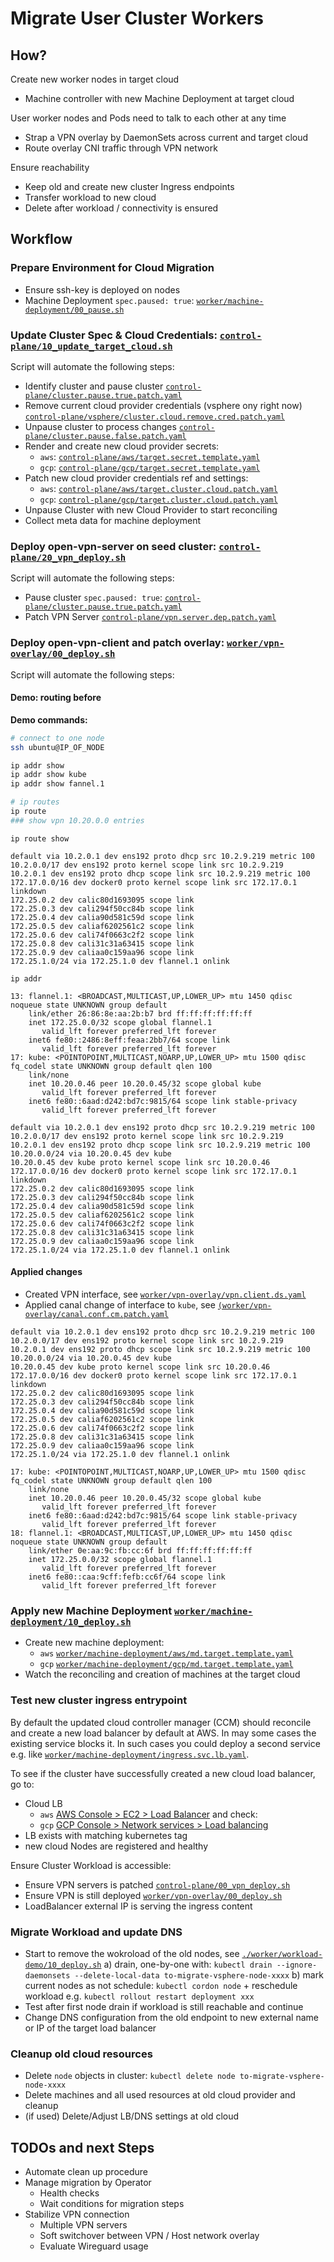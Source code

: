 # Migrate User Cluster Workers

## How?

Create new worker nodes in target cloud
* Machine controller with new Machine Deployment at target cloud

User worker nodes and Pods need to talk to each other at any time
* Strap a VPN overlay by DaemonSets across current and target cloud
* Route overlay CNI traffic through VPN network


Ensure reachability
* Keep old and create new cluster Ingress endpoints
* Transfer workload to new cloud
* Delete after workload / connectivity is ensured

## Workflow

### Prepare Environment for Cloud Migration
* Ensure ssh-key is deployed on nodes
* Machine Deployment `spec.paused: true`: [`worker/machine-deployment/00_pause.sh`](worker/machine-deployment/00_pause.sh)

### Update Cluster Spec & Cloud Credentials: [`control-plane/10_update_target_cloud.sh`](control-plane/10_update_target_cloud.sh)
Script will automate the following steps:
- Identify cluster and pause cluster [`control-plane/cluster.pause.true.patch.yaml`](control-plane/cluster.pause.true.patch.yaml)
- Remove current cloud provider credentials (vsphere ony right now) [`control-plane/vsphere/cluster.cloud.remove.cred.patch.yaml`](control-plane/vsphere/cluster.cloud.remove.cred.patch.yaml)
- Unpause cluster to process changes [`control-plane/cluster.pause.false.patch.yaml`](control-plane/cluster.pause.false.patch.yaml)
- Render and create new cloud provider secrets:
  - `aws`: [`control-plane/aws/target.secret.template.yaml`](control-plane/aws/target.secret.template.yaml)
  - `gcp`: [`control-plane/gcp/target.secret.template.yaml`](control-plane/gcp/target.secret.template.yaml)
- Patch new cloud provider credentials ref and settings:
  - `aws`: [`control-plane/aws/target.cluster.cloud.patch.yaml`](control-plane/aws/target.cluster.cloud.patch.yaml)
  - `gcp`: [`control-plane/gcp/target.cluster.cloud.patch.yaml`](control-plane/gcp/target.cluster.cloud.patch.yaml)
- Unpause Cluster with new Cloud Provider to start reconciling
- Collect meta data for machine deployment

### Deploy open-vpn-server on seed cluster: [`control-plane/20_vpn_deploy.sh`](control-plane/20_vpn_deploy.sh)
Script will automate the following steps:
* Pause cluster `spec.paused: true`: [`control-plane/cluster.pause.true.patch.yaml`](./control-plane/cluster.pause.true.patch.yaml)
* Patch VPN Server [`control-plane/vpn.server.dep.patch.yaml`](control-plane/vpn.server.dep.patch.yaml)

### Deploy open-vpn-client and patch overlay:  [`worker/vpn-overlay/00_deploy.sh`](worker/vpn-overlay/00_deploy.sh)
Script will automate the following steps:
#### Demo: routing before
**Demo commands:**
```bash
# connect to one node
ssh ubuntu@IP_OF_NODE

ip addr show
ip addr show kube
ip addr show fannel.1

# ip routes
ip route
### show vpn 10.20.0.0 entries
```

`ip route show`
```
default via 10.2.0.1 dev ens192 proto dhcp src 10.2.9.219 metric 100 
10.2.0.0/17 dev ens192 proto kernel scope link src 10.2.9.219 
10.2.0.1 dev ens192 proto dhcp scope link src 10.2.9.219 metric 100 
172.17.0.0/16 dev docker0 proto kernel scope link src 172.17.0.1 linkdown 
172.25.0.2 dev calic80d1693095 scope link 
172.25.0.3 dev cali294f50cc84b scope link 
172.25.0.4 dev calia90d581c59d scope link 
172.25.0.5 dev caliaf6202561c2 scope link 
172.25.0.6 dev cali74f0663c2f2 scope link 
172.25.0.8 dev cali31c31a63415 scope link 
172.25.0.9 dev caliaa0c159aa96 scope link 
172.25.1.0/24 via 172.25.1.0 dev flannel.1 onlink
```
`ip addr`
```
13: flannel.1: <BROADCAST,MULTICAST,UP,LOWER_UP> mtu 1450 qdisc noqueue state UNKNOWN group default 
    link/ether 26:86:8e:aa:2b:b7 brd ff:ff:ff:ff:ff:ff
    inet 172.25.0.0/32 scope global flannel.1
       valid_lft forever preferred_lft forever
    inet6 fe80::2486:8eff:feaa:2bb7/64 scope link 
       valid_lft forever preferred_lft forever
17: kube: <POINTOPOINT,MULTICAST,NOARP,UP,LOWER_UP> mtu 1500 qdisc fq_codel state UNKNOWN group default qlen 100
    link/none 
    inet 10.20.0.46 peer 10.20.0.45/32 scope global kube
       valid_lft forever preferred_lft forever
    inet6 fe80::6aad:d242:bd7c:9815/64 scope link stable-privacy 
       valid_lft forever preferred_lft forever

```
```
default via 10.2.0.1 dev ens192 proto dhcp src 10.2.9.219 metric 100 
10.2.0.0/17 dev ens192 proto kernel scope link src 10.2.9.219 
10.2.0.1 dev ens192 proto dhcp scope link src 10.2.9.219 metric 100 
10.20.0.0/24 via 10.20.0.45 dev kube 
10.20.0.45 dev kube proto kernel scope link src 10.20.0.46 
172.17.0.0/16 dev docker0 proto kernel scope link src 172.17.0.1 linkdown 
172.25.0.2 dev calic80d1693095 scope link 
172.25.0.3 dev cali294f50cc84b scope link 
172.25.0.4 dev calia90d581c59d scope link 
172.25.0.5 dev caliaf6202561c2 scope link 
172.25.0.6 dev cali74f0663c2f2 scope link 
172.25.0.8 dev cali31c31a63415 scope link 
172.25.0.9 dev caliaa0c159aa96 scope link 
172.25.1.0/24 via 172.25.1.0 dev flannel.1 onlink
```  
#### Applied changes
* Created VPN interface, see [`worker/vpn-overlay/vpn.client.ds.yaml`](worker/vpn-overlay/vpn.client.ds.yaml)
* Applied canal change of interface to `kube`, see [`(worker/vpn-overlay/canal.conf.cm.patch.yaml`](worker/vpn-overlay/canal.conf.cm.patch.yaml)
```
default via 10.2.0.1 dev ens192 proto dhcp src 10.2.9.219 metric 100 
10.2.0.0/17 dev ens192 proto kernel scope link src 10.2.9.219 
10.2.0.1 dev ens192 proto dhcp scope link src 10.2.9.219 metric 100 
10.20.0.0/24 via 10.20.0.45 dev kube 
10.20.0.45 dev kube proto kernel scope link src 10.20.0.46 
172.17.0.0/16 dev docker0 proto kernel scope link src 172.17.0.1 linkdown 
172.25.0.2 dev calic80d1693095 scope link 
172.25.0.3 dev cali294f50cc84b scope link 
172.25.0.4 dev calia90d581c59d scope link 
172.25.0.5 dev caliaf6202561c2 scope link 
172.25.0.6 dev cali74f0663c2f2 scope link 
172.25.0.8 dev cali31c31a63415 scope link 
172.25.0.9 dev caliaa0c159aa96 scope link 
172.25.1.0/24 via 172.25.1.0 dev flannel.1 onlink
```
```
17: kube: <POINTOPOINT,MULTICAST,NOARP,UP,LOWER_UP> mtu 1500 qdisc fq_codel state UNKNOWN group default qlen 100
    link/none 
    inet 10.20.0.46 peer 10.20.0.45/32 scope global kube
       valid_lft forever preferred_lft forever
    inet6 fe80::6aad:d242:bd7c:9815/64 scope link stable-privacy 
       valid_lft forever preferred_lft forever
18: flannel.1: <BROADCAST,MULTICAST,UP,LOWER_UP> mtu 1450 qdisc noqueue state UNKNOWN group default 
    link/ether 0e:aa:9c:fb:cc:6f brd ff:ff:ff:ff:ff:ff
    inet 172.25.0.0/32 scope global flannel.1
       valid_lft forever preferred_lft forever
    inet6 fe80::caa:9cff:fefb:cc6f/64 scope link 
       valid_lft forever preferred_lft forever
```

### Apply new Machine Deployment [`worker/machine-deployment/10_deploy.sh`](worker/machine-deployment/10_deploy.sh)
- Create new machine deployment:
  - `aws` [`worker/machine-deployment/aws/md.target.template.yaml`](worker/machine-deployment/aws/md.target.template.yaml)
  - `gcp` [`worker/machine-deployment/gcp/md.target.template.yaml`](worker/machine-deployment/gcp/md.target.template.yaml)
- Watch the reconciling and creation of machines at the target cloud

### Test new cluster ingress entrypoint
By default the updated cloud controller manager (CCM) should reconcile and create a new load balancer by default at AWS. In may some cases the existing service blocks it. In such cases you could deploy a second service e.g. like [`worker/machine-deployment/ingress.svc.lb.yaml`](worker/workload-demo/ingress.svc.lb.yaml).

To see if the cluster have successfully created a new cloud load balancer, go to:
- Cloud LB
  - `aws` [AWS Console > EC2 > Load Balancer](https://eu-central-1.console.aws.amazon.com/ec2/v2/home?region=eu-central-1#LoadBalancers:sort=loadBalancerName) and check:
  - `gcp` [GCP Console > Network services > Load balancing](https://console.cloud.google.com/net-services/loadbalancing/loadBalancers/list)
- LB exists with matching kubernetes tag
- new cloud Nodes are registered and healthy

Ensure Cluster Workload is accessible:
- Ensure VPN servers is patched [`control-plane/00_vpn_deploy.sh`](control-plane/20_vpn_deploy.sh)
- Ensure VPN is still deployed [`worker/vpn-overlay/00_deploy.sh`](worker/vpn-overlay/00_deploy.sh)
- LoadBalancer external IP is serving the ingress content

### Migrate Workload and update DNS

- Start to remove the wokroload of the old nodes, see [`./worker/workload-demo/10_deploy.sh`](./worker/workload-demo/10_deploy.sh)
  a) drain, one-by-one with: `kubectl drain --ignore-daemonsets --delete-local-data to-migrate-vsphere-node-xxxx`
  b) mark current nodes as not schedule: `kubectl cordon node` + reschedule workload e.g. `kubectl rollout restart deployment xxx`
- Test after first node drain if workload is still reachable and continue
- Change DNS configuration from the old endpoint to new external name or IP of the target load balancer

### Cleanup old cloud resources
- Delete `node` objects in cluster: `kubectl delete node to-migrate-vsphere-node-xxxx`
- Delete machines and all used resources at old cloud provider and cleanup 
- (if used) Delete/Adjust LB/DNS settings at old cloud

## TODOs and next Steps
* Automate clean up procedure
* Manage migration by Operator
  * Health checks
  * Wait conditions for migration steps
* Stabilize VPN connection
  * Multiple VPN servers
  * Soft switchover between VPN / Host network overlay
  * Evaluate Wireguard usage

